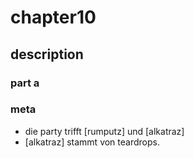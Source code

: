 # chapter10

## description

### part a

### meta

* die party trifft [rumputz] und [alkatraz]
* [alkatraz] stammt von teardrops.
